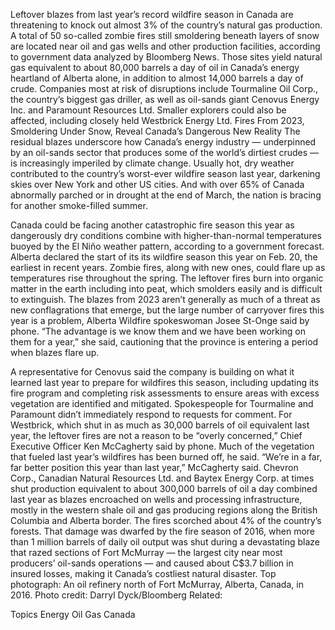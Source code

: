 Leftover blazes from last year’s record wildfire season in Canada are threatening to knock out almost 3% of the country’s natural gas production.
A total of 50 so-called zombie fires still smoldering beneath layers of snow are located near oil and gas wells and other production facilities, according to government data analyzed by Bloomberg News. Those sites yield natural gas equivalent to about 80,000 barrels a day of oil in Canada’s energy heartland of Alberta alone, in addition to almost 14,000 barrels a day of crude.
Companies most at risk of disruptions include Tourmaline Oil Corp., the country’s biggest gas driller, as well as oil-sands giant Cenovus Energy Inc. and Paramount Resources Ltd. Smaller explorers could also be affected, including closely held Westbrick Energy Ltd.
Fires From 2023, Smoldering Under Snow, Reveal Canada’s Dangerous New Reality
The residual blazes underscore how Canada’s energy industry — underpinned by an oil-sands sector that produces some of the world’s dirtiest crudes — is increasingly imperiled by climate change. Usually hot, dry weather contributed to the country’s worst-ever wildfire season last year, darkening skies over New York and other US cities. And with over 65% of Canada abnormally parched or in drought at the end of March, the nation is bracing for another smoke-filled summer.

Canada could be facing another catastrophic fire season this year as dangerously dry conditions combine with higher-than-normal temperatures buoyed by the El Niño weather pattern, according to a government forecast. Alberta declared the start of its its wildfire season this year on Feb. 20, the earliest in recent years. Zombie fires, along with new ones, could flare up as temperatures rise throughout the spring.
The leftover fires burn into organic matter in the earth including into peat, which smolders easily and is difficult to extinguish. The blazes from 2023 aren’t generally as much of a threat as new conflagrations that emerge, but the large number of carryover fires this year is a problem, Alberta Wildfire spokeswoman Josee St-Onge said by phone.
“The advantage is we know them and we have been working on them for a year,” she said, cautioning that the province is entering a period when blazes flare up.

A representative for Cenovus said the company is building on what it learned last year to prepare for wildfires this season, including updating its fire program and completing risk assessments to ensure areas with excess vegetation are identified and mitigated. Spokespeople for Tourmaline and Paramount didn’t immediately respond to requests for comment.
For Westbrick, which shut in as much as 30,000 barrels of oil equivalent last year, the leftover fires are not a reason to be “overly concerned,” Chief Executive Officer Ken McCagherty said by phone. Much of the vegetation that fueled last year’s wildfires has been burned off, he said.
“We’re in a far, far better position this year than last year,” McCagherty said.
Chevron Corp., Canadian Natural Resources Ltd. and Baytex Energy Corp. at times shut production equivalent to about 300,000 barrels of oil a day combined last year as blazes encroached on wells and processing infrastructure, mostly in the western shale oil and gas producing regions along the British Columbia and Alberta border. The fires scorched about 4% of the country’s forests.
That damage was dwarfed by the fire season of 2016, when more than 1 million barrels of daily oil output was shut during a devastating blaze that razed sections of Fort McMurray — the largest city near most producers’ oil-sands operations — and caused about C$3.7 billion in insured losses, making it Canada’s costliest natural disaster.
Top photograph: An oil refinery north of Fort McMurray, Alberta, Canada, in 2016. Photo credit: Darryl Dyck/Bloomberg
Related:

Topics
Energy
Oil Gas
Canada
